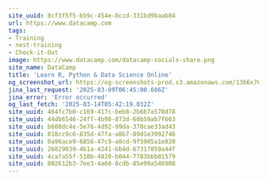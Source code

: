 ```yaml
---
site_uuid: 8cf3f5f5-b59c-454e-8ccd-331bd9baab84
url: https://www.datacamp.com
tags:
- Training
- nest-training
- Check-it-Out
image: https://www.datacamp.com/datacamp-socials-share.png
site_name: DataCamp
title: 'Learn R, Python & Data Science Online'
og_screenshot_url: https://og-screenshots-prod.s3.amazonaws.com/1366x768/80/false/f68d57cb3c76caf067af1da510aee2b322de7cb77ac874fc4b0170035504d5ca.jpeg
jina_last_request: '2025-03-09T06:45:00.686Z'
jina_error: 'Error occurred'
og_last_fetch: '2025-03-14T05:42:19.032Z'
site_uuid: 464fc7b0-c169-417c-beb8-2b6b7a578d78
site_uuid: 44db6546-24ff-4b98-873d-60b59ab7f663
site_uuid: b608dc4e-5e76-4d92-99da-370cae33ad43
site_uuid: 818cc9c6-835d-47fa-a8b7-89d1e3992746
site_uuid: 0a96ace9-6856-47c9-a8cd-9f5905a1e020
site_uuid: 26829039-4b1a-4241-bb4d-67317059a44f
site_uuid: 4cafa55f-510b-4820-b044-7783bbb01579
site_uuid: 002612b3-7ee3-4a60-8cdb-85e99a546908
---
```


